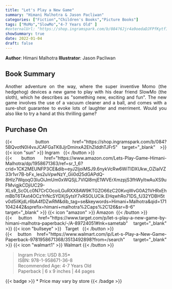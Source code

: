 ```yaml
---
title: "Let's Play a New Game"
summary: "Himani Malhotra & Jason Pacliwan"
categories: ["Fiction","Children's Books","Picture Books"]
tags: ["MoMo","SlowMo","4-7 Years Old" ]
#externalUrl: "https://shop.ingramspark.com/b/084?6Jjr4a9oedaDJFPfKytf1LvKUUDUXW5AIJUdB7cwUpO"
showSummary: true
date: 2022-01-04
draft: false
---
```

<div class="flex flex-wrap">

**Author**:&nbsp;Himani&nbsp;Malhotra **Illustrator**:&nbsp;Jason&nbsp;Pacliwan

<div align="justify">

## Book Summary
Another adventure on the way, where the super inventive Momo (the hedgehog) devices a new game to play with his dear friend SlowMo (the sloth), which he describes as "something new, exciting and fun". The new game involves the use of a vacuum cleaner and a ball, and comes with a sure-shot guarantee to evoke lots of laughter and merriment. Would you also like to try a hand at this thrilling game?

## Purchase  On

<div class="flex flex-wrap">

<div>
<div class=" mt-3 ">
{{< button href="https://shop.ingramspark.com/b/084?5BQvotN0I4vxJCAFGaTK8JjrDminxA2EhZlddhTJFr5" target="_blank" >}}
{{< icon "sun" >}}&nbsp;Ingram&nbsp;&nbsp;
{{< /button >}}
</div>
<div class=" mt-3 ">
{{< button href="https://www.amazon.com/Lets-Play-Game-Himani-Malhotra/dp/1958671363/ref=sr_1_6?crid=1CK2MEUNFP3CE&dib=eyJ2IjoiMSJ9.6nykVcRw6WiTIDXUkw_OZIalVZ33r1vr7B-bFx_les2uVpwNzY_Gii0d25dGAPdQ-8HIz7WqoqO3IuOiJmUm0xWQSjL7VlQl8mjE1WVErXmzpjS3fhWyItwAuXS9uFMvigjkCDjiUC29-XLs9_ScOLc0N7CrCOcoiLGuRXX8AW9KTGZO66zC20KvqWvG0A21VHRxEhmBbT6TAxt4OCzYrNcSYDXjSytsY7xRSOLUCik.EHqwhRo71DS_fJ32YDBH5tv0d5iIKjdLr6bA4fDZwRM&dib_tag=se&keywords=Himani+Malhotra&qid=1711042442&sprefix=himani+malhotra%2Caps%2C126&sr=8-6" target="_blank" >}}
{{< icon "amazon" >}} Amazon&nbsp;
{{< /button >}}
</div>
</div>
<div>
<div class=" mt-3 ">
{{< button href="https://www.target.com/p/let-s-play-a-new-game-by-himani-malhotra-paperback/-/A-89724051#lnk=sametab" target="_blank" >}}
{{< icon "bullseye" >}} &nbsp;&nbsp;Target&nbsp;&nbsp;
{{< /button >}}
</div>
<div class=" mt-3 ">
{{< button href="https://www.walmart.com/ip/Let-s-Play-a-New-Game-Paperback-9781958671368/3513492898?from=/search" target="_blank" >}}
{{< icon "walmart1" >}} Walmart
{{< /button >}}
</div>
</div>
</div>



> Ingram Price: USD 8.35* <br>
> ISBN: 978-1-958671-36-8 <br>
> Recommended Age: 4-7 Years Old <br> 
> Paperback | 6 x 9 inches | 44 pages 

{{< badge >}}  * Price may vary by store {{< /badge >}}

</div>

</div>


